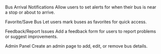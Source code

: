 Bus Arrival Notifications
Allow users to set alerts for when their bus is near a stop or about to arrive.

Favorite/Save Bus
Let users mark buses as favorites for quick access.

Feedback/Report Issues
Add a feedback form for users to report problems or suggest improvements.

Admin Panel
Create an admin page to add, edit, or remove bus details.